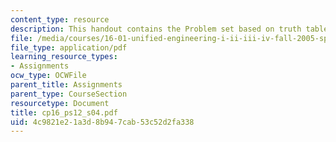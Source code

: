 ```yaml
---
content_type: resource
description: This handout contains the Problem set based on truth tables and K-Maps.
file: /media/courses/16-01-unified-engineering-i-ii-iii-iv-fall-2005-spring-2006/4c9821e21a3d8b947cab53c52d2fa338_cp16_ps12_s04.pdf
file_type: application/pdf
learning_resource_types:
- Assignments
ocw_type: OCWFile
parent_title: Assignments
parent_type: CourseSection
resourcetype: Document
title: cp16_ps12_s04.pdf
uid: 4c9821e2-1a3d-8b94-7cab-53c52d2fa338
---
```

